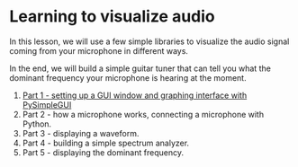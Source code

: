 # Learning to visualize audio

In this lesson, we will use a few simple libraries to visualize the audio signal
coming from your microphone in different ways. 

In the end, we will build a simple guitar tuner that can tell you what the dominant
frequency your microphone is hearing at the moment.

1. [Part 1 - setting up a GUI window and graphing interface with PySimpleGUI](blob/master/parts/1_setup.py)
2. Part 2 - how a microphone works, connecting a microphone with Python.
3. Part 3 - displaying a waveform.
4. Part 4 - building a simple spectrum analyzer.
5. Part 5 - displaying the dominant frequency.


